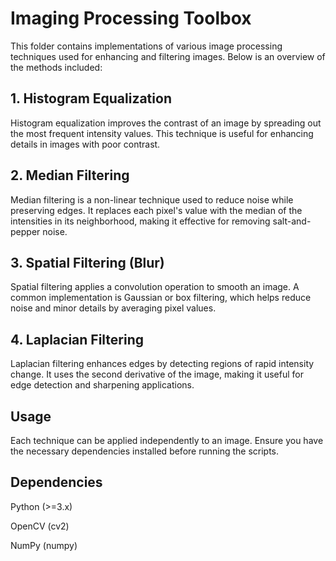 # Imaging Processing Toolbox

This folder contains implementations of various image processing techniques used for enhancing and filtering images. Below is an overview of the methods included:

## 1. Histogram Equalization

Histogram equalization improves the contrast of an image by spreading out the most frequent intensity values. This technique is useful for enhancing details in images with poor contrast.

## 2. Median Filtering

Median filtering is a non-linear technique used to reduce noise while preserving edges. It replaces each pixel's value with the median of the intensities in its neighborhood, making it effective for removing salt-and-pepper noise.

## 3. Spatial Filtering (Blur)

Spatial filtering applies a convolution operation to smooth an image. A common implementation is Gaussian or box filtering, which helps reduce noise and minor details by averaging pixel values.

## 4. Laplacian Filtering

Laplacian filtering enhances edges by detecting regions of rapid intensity change. It uses the second derivative of the image, making it useful for edge detection and sharpening applications.

## Usage

Each technique can be applied independently to an image. Ensure you have the necessary dependencies installed before running the scripts.

## Dependencies

Python (>=3.x)

OpenCV (cv2)

NumPy (numpy)

